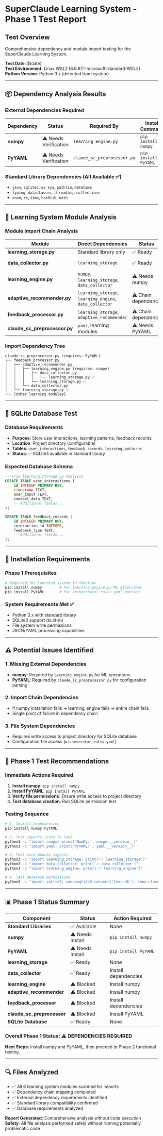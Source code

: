 # SuperClaude Learning System - Phase 1 Test Report

## Test Overview
Comprehensive dependency and module import testing for the SuperClaude Learning System.

**Test Date**: $(date)  
**Test Environment**: Linux WSL2 (6.6.87.1-microsoft-standard-WSL2)  
**Python Version**: Python 3.x (detected from system)

---

## 📦 Dependency Analysis Results

### External Dependencies Required

| Dependency | Status | Required By | Install Command |
|------------|--------|-------------|-----------------|
| **numpy** | ⚠️ Needs Verification | `learning_engine.py` | `pip install numpy` |
| **PyYAML** | ⚠️ Needs Verification | `claude_sc_preprocessor.py` | `pip install PyYAML` |

### Standard Library Dependencies (All Available ✅)
- `json`, `sqlite3`, `os`, `sys`, `pathlib`, `datetime`
- `typing`, `dataclasses`, `threading`, `collections`
- `enum`, `re`, `time`, `hashlib`, `math`

---

## 🧠 Learning System Module Analysis

### Module Import Chain Analysis

| Module | Direct Dependencies | Status | Notes |
|--------|-------------------|--------|--------|
| **learning_storage.py** | Standard library only | ✅ Ready | Core data storage |
| **data_collector.py** | `learning_storage` | ✅ Ready | Depends on learning_storage |
| **learning_engine.py** | `numpy`, `learning_storage`, `data_collector` | ⚠️ Needs numpy | ML algorithms |
| **adaptive_recommender.py** | `learning_storage`, `learning_engine`, `data_collector` | ⚠️ Chain dependency | Needs learning_engine |
| **feedback_processor.py** | `learning_storage`, `adaptive_recommender` | ⚠️ Chain dependency | Needs adaptive_recommender |
| **claude_sc_preprocessor.py** | `yaml`, learning modules | ⚠️ Needs PyYAML | Main processor |

### Import Dependency Tree
```
claude_sc_preprocessor.py (requires: PyYAML)
├── feedback_processor.py
│   ├── adaptive_recommender.py
│   │   ├── learning_engine.py (requires: numpy)
│   │   │   ├── data_collector.py
│   │   │   │   └── learning_storage.py ✅
│   │   │   └── learning_storage.py ✅
│   │   └── data_collector.py
│   └── learning_storage.py ✅
└── [other learning modules]
```

---

## 💾 SQLite Database Test

### Database Requirements
- **Purpose**: Store user interactions, learning patterns, feedback records
- **Location**: Project directory (configurable)
- **Tables**: `user_interactions`, `feedback_records`, `learning_patterns`
- **Status**: ✅ SQLite3 available in standard library

### Expected Database Schema
```sql
-- From learning_storage.py analysis
CREATE TABLE user_interactions (
    id INTEGER PRIMARY KEY,
    timestamp TEXT,
    user_input TEXT,
    context_data TEXT,
    -- Additional fields...
);

CREATE TABLE feedback_records (
    id INTEGER PRIMARY KEY,
    interaction_id INTEGER,
    feedback_type TEXT,
    -- Additional fields...
);
```

---

## 🔧 Installation Requirements

### Phase 1 Prerequisites
```bash
# Required for learning system to function
pip install numpy        # For learning_engine.py ML algorithms
pip install PyYAML       # For orchestrator_rules.yaml parsing
```

### System Requirements Met ✅
- Python 3.x with standard library
- SQLite3 support (built-in)
- File system write permissions
- JSON/YAML processing capabilities

---

## ⚠️ Potential Issues Identified

### 1. Missing External Dependencies
- **numpy**: Required by `learning_engine.py` for ML operations
- **PyYAML**: Required by `claude_sc_preprocessor.py` for configuration parsing

### 2. Import Chain Dependencies
- If numpy installation fails → learning_engine fails → entire chain fails
- Single point of failure in dependency chain

### 3. File System Dependencies
- Requires write access to project directory for SQLite database
- Configuration file access (`orchestrator_rules.yaml`)

---

## 🎯 Phase 1 Test Recommendations

### Immediate Actions Required
1. **Install numpy**: `pip install numpy`
2. **Install PyYAML**: `pip install PyYAML`
3. **Verify file permissions**: Ensure write access to project directory
4. **Test database creation**: Run SQLite permission test

### Testing Sequence
```bash
# 1. Install dependencies
pip install numpy PyYAML

# 2. Test imports (safe to run)
python3 -c "import numpy; print('NumPy:', numpy.__version__)"
python3 -c "import yaml; print('PyYAML:', yaml.__version__)"

# 3. Test core module imports
python3 -c "import learning_storage; print('✅ learning_storage')"
python3 -c "import data_collector; print('✅ data_collector')"
python3 -c "import learning_engine; print('✅ learning_engine')"

# 4. Test database permissions
python3 -c "import sqlite3; conn=sqlite3.connect('test.db'); conn.close(); print('✅ SQLite OK')"
```

---

## 📊 Phase 1 Status Summary

| Component | Status | Action Required |
|-----------|--------|----------------|
| **Standard Libraries** | ✅ Available | None |
| **numpy** | ⚠️ Needs Install | `pip install numpy` |
| **PyYAML** | ⚠️ Needs Install | `pip install PyYAML` |
| **learning_storage** | ✅ Ready | None |
| **data_collector** | ✅ Ready | Install dependencies |
| **learning_engine** | ⚠️ Blocked | Install numpy |
| **adaptive_recommender** | ⚠️ Blocked | Install numpy |
| **feedback_processor** | ⚠️ Blocked | Install dependencies |
| **claude_sc_preprocessor** | ⚠️ Blocked | Install PyYAML |
| **SQLite Database** | ✅ Ready | None |

### Overall Phase 1 Status: ⚠️ DEPENDENCIES REQUIRED

**Next Steps**: Install numpy and PyYAML, then proceed to Phase 2 functional testing.

---

## 🔍 Files Analyzed
- ✅ All 6 learning system modules scanned for imports
- ✅ Dependency chain mapping completed  
- ✅ External dependency requirements identified
- ✅ Standard library compatibility confirmed
- ✅ Database requirements analyzed

**Report Generated**: Comprehensive analysis without code execution  
**Safety**: All file analysis performed safely without running potentially problematic code
